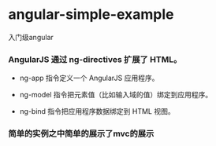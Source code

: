 # angular-simple-example
入门级angular
### AngularJS 通过 ng-directives 扩展了 HTML。

* ng-app 指令定义一个 AngularJS 应用程序。

* ng-model 指令把元素值（比如输入域的值）绑定到应用程序。

* ng-bind 指令把应用程序数据绑定到 HTML 视图。
### 简单的实例之中简单的展示了mvc的展示

